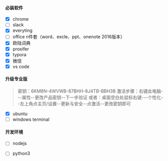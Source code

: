 #### 必装软件

* [x] chrome
* [ ] slack
* [x] everyting
* [ ] office n件套（word、excle、ppt、onenote  2016版本）
* [x] 欧陆词典
* [x] proxifer
* [x] typora
* [x] 微信
* [x] vs code

#### 升级专业版

> 密钥：6KM8N-4WVWB-87BHH-8J4TB-BBH3B
> 激活步骤：右键此电脑---属性--更改产品密钥--下一步验证 
> 或者：桌面空白处鼠标右键---个性化--左上角点主页/设置--更新与安全--点激活--更改密钥即可  

* [x] ubuntu
* [ ] windows terminal

#### 开发环境

* [ ] nodejs
* [ ] python3

